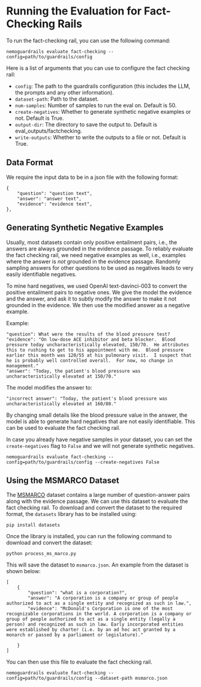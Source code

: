 # Running the Evaluation for Fact-Checking Rails

To run the fact-checking rail, you can use the following command:

```nemoguardrails evaluate fact-checking --config=path/to/guardrails/config```

Here is a list of arguments that you can use to configure the fact checking rail:

- `config`: The path to the guardrails configuration (this includes the LLM, the prompts and any other information).
- `dataset-path`: Path to the dataset.
- `num-samples`: Number of samples to run the eval on. Default is 50.
- `create-negatives`: Whether to generate synthetic negative examples or not. Default is True.
- `output-dir`: The directory to save the output to. Default is eval_outputs/factchecking.
- `write-outputs`: Whether to write the outputs to a file or not. Default is True.

## Data Format

We require the input data to be in a json file with the following format:

```
{
    "question": "question text",
    "answer": "answer text",
    "evidence": "evidence text",
},
```
## Generating Synthetic Negative Examples

Usually, most datasets contain only positive entailment pairs, i.e., the answers are always grounded in the evidence passage. To reliably evaluate the fact checking rail, we need negative examples as well, i.e., examples where the answer is _not_ grounded in the evidence passage. Randomly sampling answers for other questions to be used as negatives leads to very easily identifiable negatives.

To mine hard negatives, we used OpenAI text-davinci-003 to convert the positive entailment pairs to negative ones. We give the model the evidence and the answer, and ask it to subtly modify the answer to make it not grounded in the evidence. We then use the modified answer as a negative example.

Example:

```
"question": What were the results of the blood pressure test?
"evidence": "On low-dose ACE inhibitor and beta blocker.  Blood pressure today uncharacteristically elevated, 150/70.  He attributes this to rushing to get to his appointment with me.  Blood pressure earlier this month was 120/55 at his pulmonary visit.  I suspect that he is probably well controlled overall.  For now, no change in management."
"answer": "Today, the patient's blood pressure was uncharacteristically elevated at 150/70."
```

The model modifies the answer to:

```
"incorrect answer": "Today, the patient's blood pressure was uncharacteristically elevated at 160/80."
```

By changing small details like the blood pressure value in the answer, the model is able to generate hard negatives that are not easily identifiable. This can be used to evaluate the fact checking rail.


In case you already have negative samples in your dataset, you can set the `create-negatives` flag to `False` and we will not generate synthetic negatives.

```nemoguardrails evaluate fact-checking --config=path/to/guardrails/config --create-negatives False```

## Using the MSMARCO Dataset

The [MSMARCO](https://huggingface.co/datasets/ms_marco) dataset contains a large number of question-answer pairs along with the evidence passage. We can use this dataset to evaluate the fact checking rail. To download and convert the dataset to the required format, the `datasets` library has to be installed using:

```pip install datasets```

Once the library is installed, you can run the following command to download and convert the dataset:

```python process_ms_marco.py```

This will save the dataset to `msmarco.json`. An example from the dataset is shown below:

```
[
    {
        "question": "what is a corporation?",
        "answer": "A corporation is a company or group of people authorized to act as a single entity and recognized as such in law.",
        "evidence": "McDonald's Corporation is one of the most recognizable corporations in the world. A corporation is a company or group of people authorized to act as a single entity (legally a person) and recognized as such in law. Early incorporated entities were established by charter (i.e. by an ad hoc act granted by a monarch or passed by a parliament or legislature)."

    }
]
```

You can then use this file to evaluate the fact checking rail.

```nemoguardrails evaluate fact-checking --config=path/to/guardrails/config --dataset-path msmarco.json```
